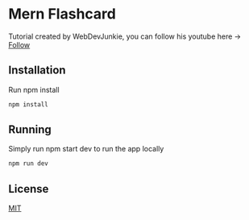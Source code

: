 # Mern Flashcard

Tutorial created by WebDevJunkie, you can follow his youtube here -> [Follow](https://www.youtube.com/@WebDevJunkie)

## Installation

Run npm install 

```bash
npm install
```

## Running

Simply run npm start dev to run the app locally 

```bash
npm run dev
```

## License

[MIT](https://choosealicense.com/licenses/mit/)
